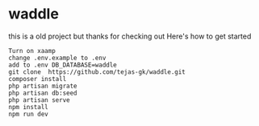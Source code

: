 # waddle
this is a old project but thanks for checking out
Here's how to get started <br>
``` 
Turn on xaamp
change .env.example to .env
add to .env DB_DATABASE=waddle
git clone  https://github.com/tejas-gk/waddle.git
composer install
php artisan migrate
php artisan db:seed
php artisan serve
npm install
npm run dev
```
